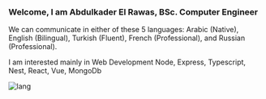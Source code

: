 ### Welcome, I am Abdulkader El Rawas, BSc. Computer Engineer 
We can communicate in either of these 5 languages: Arabic (Native), English (Bilingual), Turkish (Fluent), French (Professional), and Russian (Professional).

I am interested mainly in Web Development
Node, Express, Typescript, Nest, React, Vue, MongoDb

![lang](https://github-readme-stats.vercel.app/api/top-langs/?username=abdulkaderelrawas)
